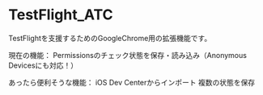 TestFlight_ATC
==============

TestFlightを支援するためのGoogleChrome用の拡張機能です。

現在の機能：
Permissionsのチェック状態を保存・読み込み（Anonymous Devicesにも対応！）

あったら便利そうな機能：
iOS Dev Centerからインポート
複数の状態を保存